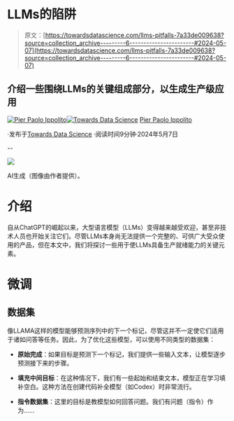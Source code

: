 # LLMs的陷阱

> 原文：[https://towardsdatascience.com/llms-pitfalls-7a33de009638?source=collection_archive---------6-----------------------#2024-05-07](https://towardsdatascience.com/llms-pitfalls-7a33de009638?source=collection_archive---------6-----------------------#2024-05-07)

## 介绍一些围绕LLMs的关键组成部分，以生成生产级应用

[](https://pierpaoloippolito28.medium.com/?source=post_page---byline--7a33de009638--------------------------------)[![Pier Paolo Ippolito](../Images/981abb84149adab275473b76bdbde66f.png)](https://pierpaoloippolito28.medium.com/?source=post_page---byline--7a33de009638--------------------------------)[](https://towardsdatascience.com/?source=post_page---byline--7a33de009638--------------------------------)[![Towards Data Science](../Images/a6ff2676ffcc0c7aad8aaf1d79379785.png)](https://towardsdatascience.com/?source=post_page---byline--7a33de009638--------------------------------) [Pier Paolo Ippolito](https://pierpaoloippolito28.medium.com/?source=post_page---byline--7a33de009638--------------------------------)

·发布于[Towards Data Science](https://towardsdatascience.com/?source=post_page---byline--7a33de009638--------------------------------) ·阅读时间9分钟·2024年5月7日

--

![](../Images/ccd96f625ecac5b4f9c80a8b6fe5b2b9.png)

AI生成（图像由作者提供）。

# 介绍

自从ChatGPT的崛起以来，大型语言模型（LLMs）变得越来越受欢迎，甚至非技术人员也开始关注它们。尽管LLMs本身尚无法提供一个完整的、可供广大受众使用的产品，但在本文中，我们将探讨一些用于使LLMs具备生产就绪能力的关键元素。

# 微调

## 数据集

像LLAMA这样的模型能够预测序列中的下一个标记，尽管这并不一定使它们适用于诸如问答等任务。因此，为了优化这些模型，可以使用不同类型的数据集：

+   **原始完成**：如果目标是预测下一个标记，我们提供一些输入文本，让模型逐步预测接下来的步骤。

+   **填充中间目标**：在这种情况下，我们有一些起始和结束文本，模型正在学习填补空白。这种方法在创建代码补全模型（如Codex）时非常流行。

+   **指令数据集**：这里的目标是教模型如何回答问题。我们有问题（指令）作为……
